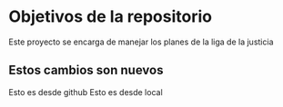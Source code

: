 # Objetivos de la repositorio

Este proyecto se encarga de manejar los planes de la liga de la justicia


## Estos cambios son nuevos
Esto es desde github
Esto es desde local
